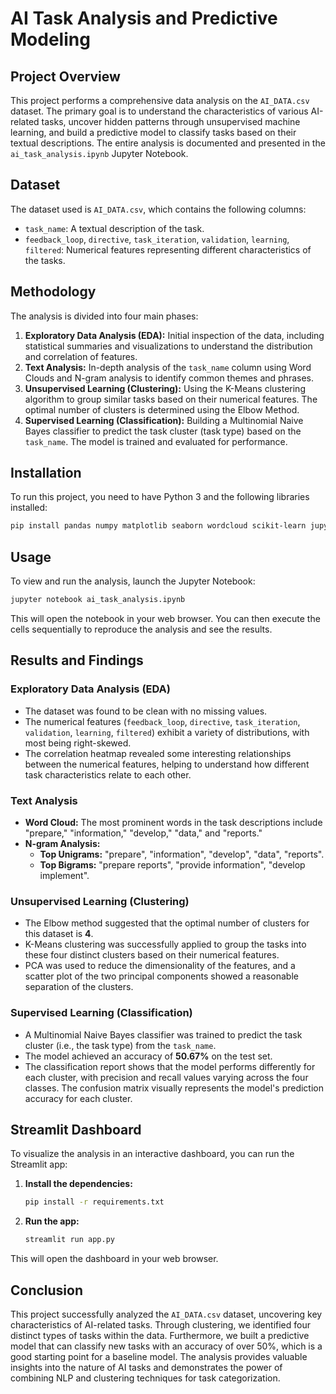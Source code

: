 # AI Task Analysis and Predictive Modeling

## Project Overview

This project performs a comprehensive data analysis on the `AI_DATA.csv` dataset. The primary goal is to understand the characteristics of various AI-related tasks, uncover hidden patterns through unsupervised machine learning, and build a predictive model to classify tasks based on their textual descriptions. The entire analysis is documented and presented in the `ai_task_analysis.ipynb` Jupyter Notebook.

## Dataset

The dataset used is `AI_DATA.csv`, which contains the following columns:

*   `task_name`: A textual description of the task.
*   `feedback_loop`, `directive`, `task_iteration`, `validation`, `learning`, `filtered`: Numerical features representing different characteristics of the tasks.

## Methodology

The analysis is divided into four main phases:

1.  **Exploratory Data Analysis (EDA):** Initial inspection of the data, including statistical summaries and visualizations to understand the distribution and correlation of features.
2.  **Text Analysis:** In-depth analysis of the `task_name` column using Word Clouds and N-gram analysis to identify common themes and phrases.
3.  **Unsupervised Learning (Clustering):** Using the K-Means clustering algorithm to group similar tasks based on their numerical features. The optimal number of clusters is determined using the Elbow Method.
4.  **Supervised Learning (Classification):** Building a Multinomial Naive Bayes classifier to predict the task cluster (task type) based on the `task_name`. The model is trained and evaluated for performance.

## Installation

To run this project, you need to have Python 3 and the following libraries installed:

```bash
pip install pandas numpy matplotlib seaborn wordcloud scikit-learn jupyter
```

## Usage

To view and run the analysis, launch the Jupyter Notebook:

```bash
jupyter notebook ai_task_analysis.ipynb
```

This will open the notebook in your web browser. You can then execute the cells sequentially to reproduce the analysis and see the results.

## Results and Findings

### Exploratory Data Analysis (EDA)

*   The dataset was found to be clean with no missing values.
*   The numerical features (`feedback_loop`, `directive`, `task_iteration`, `validation`, `learning`, `filtered`) exhibit a variety of distributions, with most being right-skewed.
*   The correlation heatmap revealed some interesting relationships between the numerical features, helping to understand how different task characteristics relate to each other.

### Text Analysis

*   **Word Cloud:** The most prominent words in the task descriptions include "prepare," "information," "develop," "data," and "reports."
*   **N-gram Analysis:**
    *   **Top Unigrams:** "prepare", "information", "develop", "data", "reports".
    *   **Top Bigrams:** "prepare reports", "provide information", "develop implement".

### Unsupervised Learning (Clustering)

*   The Elbow method suggested that the optimal number of clusters for this dataset is **4**.
*   K-Means clustering was successfully applied to group the tasks into these four distinct clusters based on their numerical features.
*   PCA was used to reduce the dimensionality of the features, and a scatter plot of the two principal components showed a reasonable separation of the clusters.

### Supervised Learning (Classification)

*   A Multinomial Naive Bayes classifier was trained to predict the task cluster (i.e., the task type) from the `task_name`.
*   The model achieved an accuracy of **50.67%** on the test set.
*   The classification report shows that the model performs differently for each cluster, with precision and recall values varying across the four classes. The confusion matrix visually represents the model's prediction accuracy for each cluster.

## Streamlit Dashboard

To visualize the analysis in an interactive dashboard, you can run the Streamlit app:

1.  **Install the dependencies:**

    ```bash
    pip install -r requirements.txt
    ```

2.  **Run the app:**

    ```bash
    streamlit run app.py
    ```

This will open the dashboard in your web browser.

## Conclusion

This project successfully analyzed the `AI_DATA.csv` dataset, uncovering key characteristics of AI-related tasks. Through clustering, we identified four distinct types of tasks within the data. Furthermore, we built a predictive model that can classify new tasks with an accuracy of over 50%, which is a good starting point for a baseline model. The analysis provides valuable insights into the nature of AI tasks and demonstrates the power of combining NLP and clustering techniques for task categorization.
